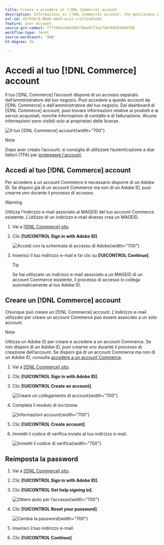 ```yaml
---
title: Creare e accedere al [!DNL Commerce] account
description: Informazioni su [!DNL Commerce] account, che gestiscono i prodotti e i servizi acquistati.
exl-id: 45f938c8-9bd9-4bd3-ac12-cce722a61e03
feature: User Account
source-git-commit: fff3464c9da50927bbe9773a17b0f6858360d788
workflow-type: tm+mt
source-wordcount: '348'
ht-degree: 2%

---
```



# Accedi al tuo [!DNL Commerce] account

Il tuo [!DNL Commerce] l’account dispone di un accesso separato dall’amministratore del tuo negozio. Puoi accedere a questo account da [!DNL Commerce] o dall&#39;amministratore del tuo negozio. Dal dashboard di [!DNL Commerce] account, puoi trovare informazioni relative ai prodotti e ai servizi acquistati, nonché informazioni di contatto e di fatturazione. Alcune informazioni sono visibili solo ai proprietari delle licenze.

![Il tuo [!DNL Commerce] account](./assets/home-acct.png){width="700"}

>[!NOTE]
>
>Dopo aver creato l’account, si consiglia di utilizzare l’autenticazione a due fattori (TFA) per [proteggere l&#39;account](commerce-account-secure.md).

## Accedi al tuo [!DNL Commerce] account

Per accedere a un account Commerce è necessario disporre di un Adobe ID. Se disponi già di un account Commerce ma non di un Adobe ID, puoi crearne uno durante il processo di accesso.

>[!WARNING]
>
>Utilizza l’indirizzo e-mail associato al MAGEID del tuo account Commerce esistente. L’utilizzo di un indirizzo e-mail diverso crea un MAGEID.

1. Vai a [[!DNL Commerce] sito](https://account.magento.com/customer/account/login/).

1. Clic **[!UICONTROL Sign in with Adobe ID]**.

   ![Accedi con la schermata di accesso di Adobe](./assets/sign-in-with-adobe.png){width="700"}

1. Inserisci il tuo indirizzo e-mail e fai clic su **[!UICONTROL Continue]**.

   >[!TIP]
   >
   >Se hai utilizzato un indirizzo e-mail associato a un MAGEID di un account Commerce esistente, il processo di accesso lo collega automaticamente al tuo Adobe ID.

## Creare un [!DNL Commerce] account

Chiunque può creare un [!DNL Commerce] account. L’indirizzo e-mail utilizzato per creare un account Commerce può essere associato a un solo account.

>[!NOTE]
>
>Utilizza un Adobe ID per creare e accedere a un account Commerce. Se non disponi di un Adobe ID, puoi crearne uno durante il processo di creazione dell’account. Se disponi già di un account Commerce ma non di un Adobe ID, consulta [accedere a un account Commerce](#log-in-to-your-dnl-commerce-account).

1. Vai a [[!DNL Commerce] sito](https://account.magento.com/customer/account/login/).

1. Clic **[!UICONTROL Sign in with Adobe ID]**.

1. Clic **[!UICONTROL Create an account]**.

   ![Creare un collegamento di account](./assets/account-create-link.png){width="700"}

1. Completa il modulo di iscrizione.

   ![Informazioni account](./assets/account-create.png){width="700"}

1. Clic **[!UICONTROL Create account]**.

1. Immetti il codice di verifica inviato al tuo indirizzo e-mail.

   ![Immetti il codice di verifica](./assets/verification-code.png){width="700"}

## Reimposta la password

1. Vai a [[!DNL Commerce] sito](https://account.magento.com/customer/account/login/).

1. Clic **[!UICONTROL Sign in with Adobe ID]**.

1. Clic **[!UICONTROL Get help signing in]**.

   ![Ottieni aiuto per l’accesso](./assets/sign-in-get-help.png){width="700"}

1. Clic **[!UICONTROL Reset your password]**.

   ![Cambia la password](./assets/change-password.png){width="700"}

1. Inserisci il tuo indirizzo e-mail.

1. Clic **[!UICONTROL Continue]**.
